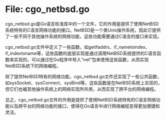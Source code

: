 # File: cgo_netbsd.go

cgo_netbsd.go是Go语言标准库中的一个文件，它的作用是提供了使用NetBSD系统特有的C语言网络功能的接口。NetBSD是一个类Unix操作系统，因此它提供了一些不同于其他操作系统的网络功能，这些功能需要通过C语言的接口来实现。

cgo_netbsd.go文件中定义了一些函数，如getifaddrs、if_nametoindex、if_indextoname等，这些函数的底层实现是通过调用NetBSD系统提供的C语言函数来实现的。可以通过在Go程序中导入"net"包来使用这些函数，从而实现NetBSD系统下的网络编程。

除了提供NetBSD特有的网络功能，cgo_netbsd.go文件还实现了一些公共函数，如sysSocket、sysConnect、sysBind等，这些函数是在NetBSD系统上实现的，但它们也被其他操作系统上的网络实现所共用，从而实现了跨平台的网络编程。

总之，cgo_netbsd.go文件的作用是提供了使用NetBSD系统特有的C语言网络功能以及跨平台的网络功能的接口，使得在Go语言中进行网络编程变得更加便捷和灵活。

